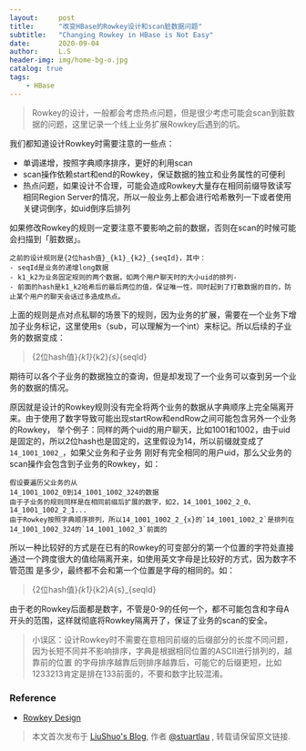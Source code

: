 ```yaml
---
layout:     post
title:      "改变HBase的Rowkey设计和scan脏数据问题"
subtitle:   "Changing Rowkey in HBase is Not Easy"
date:       2020-09-04
author:     L.S
header-img: img/home-bg-o.jpg
catalog: true
tags:
    - HBase
---
```

> Rowkey的设计，一般都会考虑热点问题，但是很少考虑可能会scan到脏数据的问题，这里记录一个线上业务扩展Rowkey后遇到的坑。

我们都知道设计Rowkey时需要注意的一些点：
- 单调递增，按照字典顺序排序，更好的利用scan
- scan操作依赖start和end的Rowkey，保证数据的独立和业务属性的可便利
- 热点问题，如果设计不合理，可能会造成Rowkey大量存在相同前缀导致读写相同Region Server的情况，所以一般业务上都会进行哈希散列一下或者使用关键词倒序，如uid倒序后排列


如果修改Rowkey的规则一定要注意不要影响之前的数据，否则在scan的时候可能会扫描到「脏数据」。
```
之前的设计规则是{2位hash值}_{k1}_{k2}_{seqId}，其中：
- seqId是业务的递增long数据
- k1_k2为业务固定规则的两个数据，如两个用户聊天时的大小uid的排列-
- 前面的hash是k1_k2哈希后的最后两位的值，保证唯一性，同时起到了打散数据的目的，防止某个用户的聊天会话过多造成热点。
```
上面的规则是点对点私聊的场景下的规则，因为业务的扩展，需要在一个业务下增加子业务标记，这里使用s（sub，可以理解为一个int）来标记。所以后续的子业务的数据变成：
> {2位hash值}_{k1}_{k2}_{s}_{seqId}

期待可以各个子业务的数据独立的查询，但是却发现了一个业务可以查到另一个业务的数据的情况。

原因就是设计的Rowkey规则没有完全将两个业务的数据从字典顺序上完全隔离开来。由于使用了数字导致可能出现startRow和endRow之间可能包含另外一个业务的Rowkey，
举个例子：同样的两个uid的用户聊天，比如1001和1002，由于uid是固定的，所以2位hash也是固定的，这里假设为14，所以前缀就变成了`14_1001_1002_`，如果父业务和子业务
刚好有完全相同的用户uid，那么父业务的scan操作会包含到子业务的Rowkey，如：
```
假设要遍历父业务的从
14_1001_1002_0到14_1001_1002_324的数据
由于子业务的规则同样是在相同前缀后扩展的数字，如2，14_1001_1002_2_0、14_1001_1002_2_1...
由于Rowkey按照字典顺序排列，所以14_1001_1002_2_{x}的`14_1001_1002_2`是排列在14_1001_1002_324的`14_1001_1002_3`前面的
```

所以一种比较好的方式是在已有的Rowkey的可变部分的第一个位置的字符处直接通过一个跨度很大的值给隔离开来，如使用英文字母是比较好的方式，因为数字不管范围
是多少，最终都不会和第一个位置是字母的相同的。如：
> {2位hash值}_{k1}_{k2}_A_{s}_{seqId}

由于老的Rowkey后面都是数字，不管是0-9的任何一个，都不可能包含和字母A开头的范围，这样就彻底将Rowkey隔离开了，保证了业务的scan的安全。

> 小误区：设计Rowkey时不需要在意相同前缀的后缀部分的长度不同问题，因为长短不同并不影响排序，字典是根据相同位置的ASCII进行排列的，越靠前的位置
的字母排序越靠后则排序越靠后，可能它的后缀更短，比如1233213肯定是排在133前面的，不要和数字比较混淆。


### Reference
- [Rowkey Design](http://archive.cloudera.com/cdh5/cdh/5/hbase-0.98.6-cdh5.2.6/book/rowkey.design.html)

> 本文首次发布于 [LiuShuo's Blog](https://liushuo.me), 作者 [@stuartlau](http://github.com/stuartlau) ,
转载请保留原文链接.
